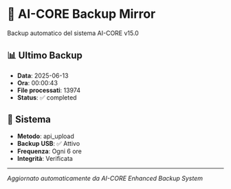 # 🧬 AI-CORE Backup Mirror

Backup automatico del sistema AI-CORE v15.0

## 📊 Ultimo Backup
- **Data**: 2025-06-13
- **Ora**: 00:00:43
- **File processati**: 13974
- **Status**: ✅ completed

## 🎯 Sistema
- **Metodo**: api_upload
- **Backup USB**: ✅ Attivo
- **Frequenza**: Ogni 6 ore
- **Integrità**: Verificata

---
*Aggiornato automaticamente da AI-CORE Enhanced Backup System*
